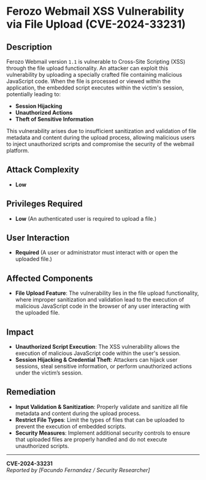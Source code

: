 # Ferozo Webmail XSS Vulnerability via File Upload (CVE-2024-33231)

## Description
Ferozo Webmail version `1.1` is vulnerable to Cross-Site Scripting (XSS) through the file upload functionality. An attacker can exploit this vulnerability by uploading a specially crafted file containing malicious JavaScript code. When the file is processed or viewed within the application, the embedded script executes within the victim's session, potentially leading to:

- **Session Hijacking**
- **Unauthorized Actions**
- **Theft of Sensitive Information**

This vulnerability arises due to insufficient sanitization and validation of file metadata and content during the upload process, allowing malicious users to inject unauthorized scripts and compromise the security of the webmail platform.

## Attack Complexity
- **Low**

## Privileges Required
- **Low** (An authenticated user is required to upload a file.)

## User Interaction
- **Required** (A user or administrator must interact with or open the uploaded file.)

## Affected Components
- **File Upload Feature**: The vulnerability lies in the file upload functionality, where improper sanitization and validation lead to the execution of malicious JavaScript code in the browser of any user interacting with the uploaded file.

## Impact
- **Unauthorized Script Execution**: The XSS vulnerability allows the execution of malicious JavaScript code within the user's session.
- **Session Hijacking & Credential Theft**: Attackers can hijack user sessions, steal sensitive information, or perform unauthorized actions under the victim’s session.

## Remediation
- **Input Validation & Sanitization**: Properly validate and sanitize all file metadata and content during the upload process.
- **Restrict File Types**: Limit the types of files that can be uploaded to prevent the execution of embedded scripts.
- **Security Measures**: Implement additional security controls to ensure that uploaded files are properly handled and do not execute unauthorized scripts.

---

**CVE-2024-33231**  
*Reported by [Facundo Fernandez / Security Researcher]*



